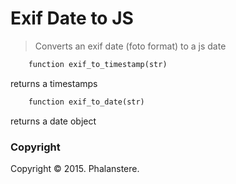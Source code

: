 # Exif Date to JS
> Converts an exif date (foto format) to a js date


```html
	function exif_to_timestamp(str) 
```
returns a timestamps

```html
	function exif_to_date(str) 
```
returns a date object



### Copyright

Copyright &copy; 2015. Phalanstere.